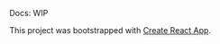 Docs: WIP


This project was bootstrapped with [Create React App](https://github.com/facebookincubator/create-react-app).
